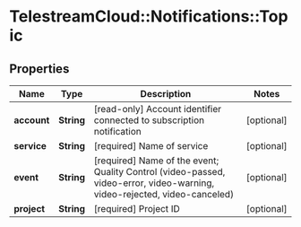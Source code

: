 # TelestreamCloud::Notifications::Topic

## Properties
Name | Type | Description | Notes
------------ | ------------- | ------------- | -------------
**account** | **String** | [read-only] Account identifier connected to subscription notification  | [optional] 
**service** | **String** | [required] Name of service  | [optional] 
**event** | **String** | [required] Name of the event;  Quality Control (video-passed,  video-error,  video-warning,  video-rejected,  video-canceled)  | [optional] 
**project** | **String** | [required] Project ID  | [optional] 


